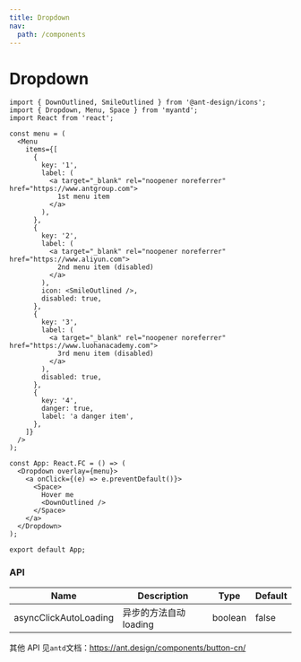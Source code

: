 ```yaml
---
title: Dropdown
nav:
  path: /components
---
```


# Dropdown

```tsx
import { DownOutlined, SmileOutlined } from '@ant-design/icons';
import { Dropdown, Menu, Space } from 'myantd';
import React from 'react';

const menu = (
  <Menu
    items={[
      {
        key: '1',
        label: (
          <a target="_blank" rel="noopener noreferrer" href="https://www.antgroup.com">
            1st menu item
          </a>
        ),
      },
      {
        key: '2',
        label: (
          <a target="_blank" rel="noopener noreferrer" href="https://www.aliyun.com">
            2nd menu item (disabled)
          </a>
        ),
        icon: <SmileOutlined />,
        disabled: true,
      },
      {
        key: '3',
        label: (
          <a target="_blank" rel="noopener noreferrer" href="https://www.luohanacademy.com">
            3rd menu item (disabled)
          </a>
        ),
        disabled: true,
      },
      {
        key: '4',
        danger: true,
        label: 'a danger item',
      },
    ]}
  />
);

const App: React.FC = () => (
  <Dropdown overlay={menu}>
    <a onClick={(e) => e.preventDefault()}>
      <Space>
        Hover me
        <DownOutlined />
      </Space>
    </a>
  </Dropdown>
);

export default App;
```

### API

| Name                  | Description            | Type    | Default |
| --------------------- | ---------------------- | ------- | ------- |
| asyncClickAutoLoading | 异步的方法自动 loading | boolean | false   |

其他 API 见`antd`文档：https://ant.design/components/button-cn/
